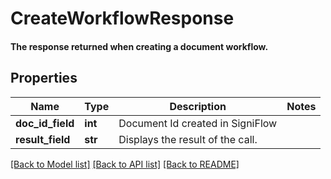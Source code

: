 # CreateWorkflowResponse

#### The response returned when creating a document workflow.

## Properties
Name | Type | Description | Notes
------------ | ------------- | ------------- | -------------
**doc_id_field** | **int** | Document Id created in SigniFlow | 
**result_field** | **str** | Displays the result of the call. | 

[[Back to Model list]](../README.md#documentation-for-models) [[Back to API list]](../README.md#documentation-for-api-endpoints) [[Back to README]](../README.md)



